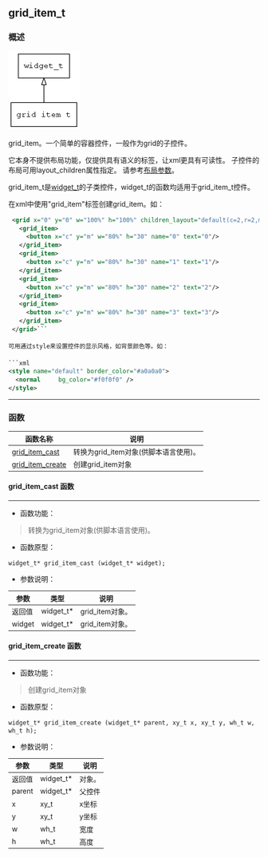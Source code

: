 ## grid\_item\_t
### 概述
![image](images/grid_item_t_0.png)

grid_item。一个简单的容器控件，一般作为grid的子控件。

 它本身不提供布局功能，仅提供具有语义的标签，让xml更具有可读性。
 子控件的布局可用layout\_children属性指定。
 请参考[布局参数](https://github.com/zlgopen/awtk/blob/master/docs/layout.md)。

 grid\_item\_t是[widget\_t](widget_t.md)的子类控件，widget\_t的函数均适用于grid\_item\_t控件。

 在xml中使用"grid\_item"标签创建grid\_item。如：

 ```xml
  <grid x="0" y="0" w="100%" h="100%" children_layout="default(c=2,r=2,m=5,s=5)">
    <grid_item>
      <button x="c" y="m" w="80%" h="30" name="0" text="0"/>
    </grid_item>
    <grid_item>
      <button x="c" y="m" w="80%" h="30" name="1" text="1"/>
    </grid_item>
    <grid_item>
      <button x="c" y="m" w="80%" h="30" name="2" text="2"/>
    </grid_item>
    <grid_item>
      <button x="c" y="m" w="80%" h="30" name="3" text="3"/>
    </grid_item>
  </grid>```

 可用通过style来设置控件的显示风格，如背景颜色等。如：

 ```xml
 <style name="default" border_color="#a0a0a0">
   <normal     bg_color="#f0f0f0" />
 </style>
 ```
----------------------------------
### 函数
<p id="grid_item_t_methods">

| 函数名称 | 说明 | 
| -------- | ------------ | 
| <a href="#grid_item_t_grid_item_cast">grid\_item\_cast</a> | 转换为grid_item对象(供脚本语言使用)。 |
| <a href="#grid_item_t_grid_item_create">grid\_item\_create</a> | 创建grid_item对象 |
#### grid\_item\_cast 函数
-----------------------

* 函数功能：

> <p id="grid_item_t_grid_item_cast">转换为grid_item对象(供脚本语言使用)。

* 函数原型：

```
widget_t* grid_item_cast (widget_t* widget);
```

* 参数说明：

| 参数 | 类型 | 说明 |
| -------- | ----- | --------- |
| 返回值 | widget\_t* | grid\_item对象。 |
| widget | widget\_t* | grid\_item对象。 |
#### grid\_item\_create 函数
-----------------------

* 函数功能：

> <p id="grid_item_t_grid_item_create">创建grid_item对象

* 函数原型：

```
widget_t* grid_item_create (widget_t* parent, xy_t x, xy_t y, wh_t w, wh_t h);
```

* 参数说明：

| 参数 | 类型 | 说明 |
| -------- | ----- | --------- |
| 返回值 | widget\_t* | 对象。 |
| parent | widget\_t* | 父控件 |
| x | xy\_t | x坐标 |
| y | xy\_t | y坐标 |
| w | wh\_t | 宽度 |
| h | wh\_t | 高度 |
